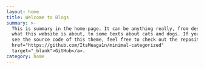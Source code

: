 ```yaml
---
layout: home
title: Welcome to Blogs
summary: >-
  This is summary in the home-page. It can be anything really, from describing
  what this website is about, to some texts about cats and dogs. If you want to
  see the source code of this theme, feel free to check out the repository on <a
  href="https://github.com/ItsMeaga1n/minimal-categorized"
  target="_blank">GitHub</a>.
category: home
---
```

